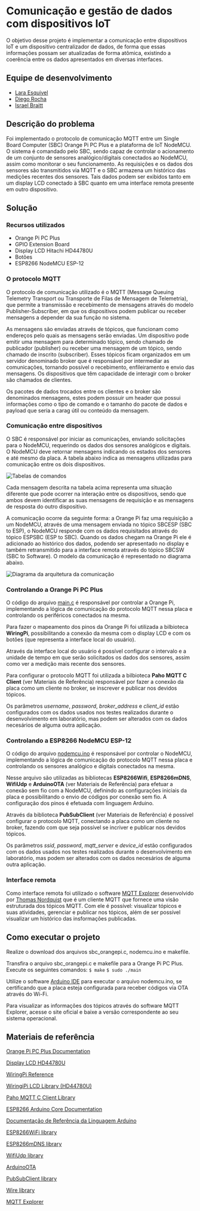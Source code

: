 # Comunicação e gestão de dados com dispositivos IoT
O objetivo desse projeto é implementar a comunicação entre dispositivos IoT e um dispositivo centralizador de dados, de forma que essas informações possam ser atualizadas de forma atômica, existindo a coerência entre os dados apresentados em diversas interfaces.

## Equipe de desenvolvimento
- [Lara Esquivel](github.com/laraesquivel)
- [Diego Rocha](github.com/Diego10Rocha)
- [Israel Braitt](github.com/israelbraitt)

## Descrição do problema
Foi implementado o protocolo de comunicação MQTT entre um Single Board Computer (SBC) Orange Pi PC Plus e a plataforma de IoT NodeMCU. O sistema é comandado pelo SBC, sendo capaz de controlar o acionamento de um conjunto de sensores analógico/digitais conectados ao NodeMCU, assim como monitorar o seu funcionamento.
As requisições e os dados dos sensores são transmitidos via MQTT e o SBC armazena um histórico das medições recentes dos sensores. Tais dados podem ser exibidos tanto em um display LCD conectado à SBC quanto em uma interface remota presente em outro dispositivo.

## Solução
### Recursos utilizados
- Orange Pi PC Plus
- GPIO Extension Board
- Display LCD Hitachi HD44780U
- Botões
- ESP8266 NodeMCU ESP-12

### O protocolo MQTT
O protocolo de comunicação utilizado é o MQTT (Message Queuing Telemetry Transport ou Transporte de Filas de Mensagem de Telemetria), que permite a transmissão e recebimento de mensagens através do modelo Publisher-Subscriber, em que os dispositivos podem publicar ou receber mensagens a depender da sua função no sistema.

As mensagens são enviadas através de tópicos, que funcionam como endereços pelo quais as mensagens serão enviadas. Um dispositivo pode emitir uma mensagem para determinado tópico, sendo chamado de publicador (publisher) ou receber uma mensagem de um tópico, sendo chamado de inscrito (subscriber). Esses tópicos ficam organizados em um servidor denominado broker que é responsável por intermediar as comunicações, tornando possível o recebimento, enfileiramento e envio das mensagens. Os dispositivos que têm capacidade de interagir com o broker são chamados de clientes.

Os pacotes de dados trocados entre os clientes e o broker são denominados mensagens, estes podem possuir um header que possui informações como o tipo de comando e o tamanho do pacote de dados e payload que seria a carag útil ou conteúdo da mensagem.

### Comunicação entre dispositivos
O SBC é responsável por iniciar as comunicações, enviando solicitações para o NodeMCU, requerindo os dados dos sensores analógicos e digitais. O NodeMCU deve retornar mensagens indicando os estados dos sensores e até mesmo da placa. A tabela abaixo indica as mensagens utilizadas para comunicação entre os dois dispositivos.

![Tabelas de comandos](https://github.com/israelbraitt/comunicacao-mqtt-dispositivos-iot/blob/main/resources/Tabelas%20de%20comandos.png)

Cada mensagem descrita na tabela acima representa uma situação diferente que pode ocorrer na interação entre os dispositivos, sendo que ambos devem identificar as suas mensagens de requisição e as mensagens de resposta do outro dispositivo.

A comunicação ocorre da seguinte forma: a Orange Pi faz uma requisição a um NodeMCU, através de uma mensagem enviada no tópico SBCESP (SBC to ESP), o NodeMCU responde com os dados requisitados através do tópico ESPSBC (ESP to SBC). Quando os dados chegam na Orange Pi ele é adicionado ao histórico dos dados, podendo ser apresentado no display e também retransmitido para a interface remota através do tópico SBCSW (SBC to Software). O modelo da comunicação é representado no diagrama abaixo.

![Diagrama da arquitetura da comunicação](https://github.com/israelbraitt/comunicacao-mqtt-dispositivos-iot/blob/main/resources/Diagrama%20da%20arquitetura%20de%20comunica%C3%A7%C3%A3o.png)

### Controlando a Orange Pi PC Plus
O código do arquivo [main.c](https://github.com/israelbraitt/comunicacao-mqtt-dispositivos-iot/blob/main/main.c) é responsável por controlar a Orange Pi, implementando a lógica de comunicação do protocolo MQTT nessa placa e controlando os periféricos conectados na mesma.

Para fazer o mapeamento dos pinos da Orange Pi foi utilizada a bilbioteca **WiringPi**, possibilitando a conexão da mesma com o display LCD e com os botões (que representa a interface local do usuário).

Através da interface local do usuário é possível configurar o intervalo e a unidade de tempo em que serão solicitados os dados dos sensores, assim como ver a medição mais recente dos sensores.

Para configurar o protocolo MQTT foi utilizada a bilbioteca **Paho MQTT C Client** (ver Materiais de Referência) responsável por fazer a conexão da placa como um cliente no broker, se inscrever e publicar nos devidos tópicos.

Os parâmetros _username_, _password_, _broker_address_ e _client_id_ estão configurados com os dados usados nos testes realizados durante o desenvolvimento em laboratório, mas podem ser alterados com os dados necesários de alguma outra aplicação.

### Controlando a ESP8266 NodeMCU ESP-12
O código do arquivo [nodemcu.ino](https://github.com/israelbraitt/comunicacao-mqtt-dispositivos-iot/blob/main/nodemcu.ino) é responsável por controlar o NodeMCU, implementando a lógica de comunicação do protocolo MQTT nessa placa e controlando os sensores analógico e digitais conectados na mesma.

Nesse arquivo são utilizadas as bibliotecas **ESP8266Wifi**, **ESP8266mDNS**, **WifiUdp** e **ArduinoOTA** (ver Materiais de Referência) para efetuar a conexão sem fio com a NodeMCU, definindo as configurações iniciais da placa e possibilitando o envio de códigos por conexão sem fio. A configuração dos pinos é efetuada com linguagem Arduino.

Através da biblioteca **PubSubClient** (ver Materiais de Referência) é possível configurar o protocolo MQTT, conectando a placa como um cliente no broker, fazendo com que seja possível se incriver e publicar nos devidos tópicos.

Os parâmetros _ssid_, _password_, _mqtt_server_ e _device_id_ estão configurados com os dados usados nos testes realizados durante o desenvolvimento em laboratório, mas podem ser alterados com os dados necesários de alguma outra aplicação.

### Interface remota
Como interface remota foi utilizado o software [MQTT Explorer](https://mqtt-explorer.com/) desenvolvido por [Thomas Nordquist](https://github.com/thomasnordquist) que é um cliente MQTT que fornece uma visão estruturada dos tópicos MQTT. Com ele é possível: visualizar tópicos e suas atividades, gerenciar e publicar nos tópicos, além de ser possível visualizar um histórico das insformações publicadas.

## Como executar o projeto
Realize o download dos arquivos sbc_orangepi.c, nodemcu.ino e makefile.

Transfira o arquivo sbc_orangepi.c e makefile para a Orange Pi PC Plus.
Execute os seguintes comandos:
``` $ make ```
``` $ sudo ./main ```

Utilize o software [Arduino IDE](https://www.arduino.cc/en/software) para executar o arquivo nodemcu.ino, se certificando que a placa esteja configurada para receber códigos via OTA através do Wi-Fi.

Para visualizar as informações dos tópicos através do software MQTT Explorer, acesse o site oficial e baixe a versão correspondente ao seu sistema operacional.

## Materiais de referência
[Orange Pi PC Plus Documentation](http://www.orangepi.org/html/hardWare/computerAndMicrocontrollers/service-and-support/Orange-Pi-Pc-Plus.html)

[Display LCD HD44780U](https://www.google.com/url?sa=t&source=web&rct=j&url=https://www.sparkfun.com/datasheets/LCD/HD44780.pdf&ved=2ahUKEwjso46tlqn6AhVGL7kGHSe6BMEQFnoECGIQAQ&usg=AOvVaw076YT-P88DM3oFFvTDUv43)

[WiringPi Reference](http://wiringpi.com/reference/)

[WiringiPi LCD Library (HD44780U)](http://wiringpi.com/dev-lib/lcd-library/)

[Paho MQTT C Client Library](https://www.eclipse.org/paho/files/mqttdoc/MQTTClient/html/index.html)

[ESP8266 Arduino Core Documentation](https://readthedocs.org/projects/arduino-esp8266/downloads/pdf/latest/)

[Documentação de Referência da Linguagem Arduino](https://www.arduino.cc/reference/pt/)

[ESP8266WiFi library](https://arduino-esp8266.readthedocs.io/en/latest/esp8266wifi/readme.html)

[ESP8266mDNS library](https://www.arduino.cc/reference/en/libraries/esp8266_mdns/)

[WifiUdp library](https://www.arduino.cc/reference/en/libraries/wifi/wifiudp/)

[ArduinoOTA](https://www.arduino.cc/reference/en/libraries/arduinoota/)

[PubSubClient library](https://www.arduino.cc/reference/en/libraries/pubsubclient/)

[Wire library](https://github.com/esp8266/Arduino/blob/master/libraries/Wire/Wire.h)

[MQTT Explorer](https://mqtt-explorer.com/)